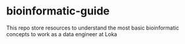 # bioinformatic-guide
This repo store resources to understand the most basic bioinformatic concepts to work as a data engineer at Loka
